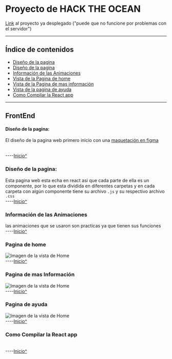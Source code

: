 
 <a name="inicio">

# Proyecto de HACK THE OCEAN

[Link](http://20.25.69.138:3000) al proyecto ya desplegado \("puede que no funcione por problemas con el servidor")
___

## Índice de contenidos
* [Diseño de la pagina](#p1)
* [Diseño de la pagina](#p2)
* [Información de las Animaciones](#p7)
* [ Vista de la Pagina de home](#p3)
* [Vista de la Pagina de mas información](#p4)
* [Vista de la pagina de ayuda](#p5)
* [Como Compilar la React app](#p6)

___

 ## FrontEnd 

 <a name="p1">

 #### Diseño de la pagina:
 El diseño de la pagina web primero inicio con una [maquetación en figma](https://www.figma.com/file/QCMdeMuRiVy8juv74V11ov/Untitled?node-id=80%3A73)

<br>----[Inicio^](inicio)

 <a name="p2">

 ### Diseño de la pagina:
 Esta pagina web esta echa en react asi que cada parte de ella es un componente, por lo que esta dividida en diferentes carpetas y en cada carpeta con algún componente tiene su archivo `.js` y su respectivo archivo `.css`
<br>----[Inicio^](inicio)

 
 <a name="p7">

 ### Información de las Animaciones
 las animaciones que se usaron son practicas ya que tienen sus funciones
<br>----[Inicio^](inicio)


 <a name="p3">

 ### Pagina de home 

![Imagen de la vista de Home](https://github.com/JVespid/hakaton/blob/master/img/home.png)
<br>----[Inicio^](inicio)

 <a name="p4">

 ### Pagina de mas Información 

![Imagen de la vista de Home](https://github.com/JVespid/hakaton/blob/master/img/info.png)
<br>----[Inicio^](inicio)

 
 <a name="p5">

 ### Pagina de ayuda

![Imagen de la vista de Home](https://github.com/JVespid/hakaton/blob/master/img/ayuda.png)
<br>----[Inicio^](inicio)


 <a name="p6">

 ### Como Compilar la React app
<br>----[Inicio^](inicio)

